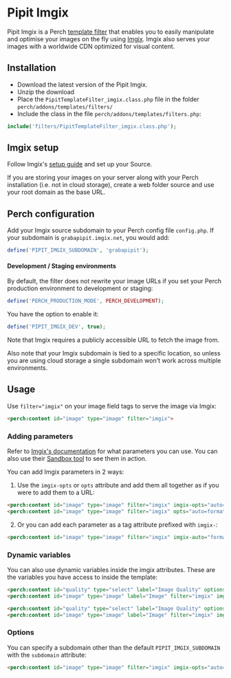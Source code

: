 # Pipit Imgix

Pipit Imgix is a Perch [template filter](https://docs.grabaperch.com/api/template-filters/) that enables you to easily manipulate and optimise your images on the fly using [Imgix](https://imgix.com). Imgix also serves your images with a worldwide CDN optimized for visual content.


## Installation
- Download the latest version of the Pipit Imgix.
- Unzip the download
- Place the `PipitTemplateFilter_imgix.class.php` file in the folder `perch/addons/templates/filters/`
- Include the class in the file `perch/addons/templates/filters.php`:

```php
include('filters/PipitTemplateFilter_imgix.class.php');
```


## Imgix setup

Follow Imgix's [setup guide](https://docs.imgix.com/setup) and set up your Source. 

If you are storing your images on your server along with your Perch installation (i.e. not in cloud storage), create a web folder source and use your root domain as the base URL.



## Perch configuration

Add your Imgix source subdomain to your Perch config file `config.php`. If your subdomain is `grabapipit.imgix.net`, you would add:

```php
define('PIPIT_IMGIX_SUBDOMAIN', 'grabapipit');
```


#### Development / Staging environments

By default, the filter does not rewrite your image URLs if you set your Perch production environment to development or staging:
 
```php
define('PERCH_PRODUCTION_MODE', PERCH_DEVELOPMENT);
```

You have the option to enable it:

```php
define('PIPIT_IMGIX_DEV', true);
```

Note that Imgix requires a publicly accessible URL to fetch the image from. 

Also note that your Imgix subdomain is tied to a specific location, so unless you are using cloud storage a single subdomain won't work across multiple environments.




## Usage

Use `filter="imgix"` on your image field tags to serve the image via Imgix:

```html
<perch:content id="image" type="image" filter="imgix">
```

### Adding parameters

Refer to [Imgix's documentation](https://docs.imgix.com/apis/) for what parameters you can use. You can also use their [Sandbox tool](https://sandbox.imgix.com/create) to see them in action.

You can add Imgix parameters in 2 ways:

1. Use the `imgix-opts` or `opts` attribute and add them all together as if you were to add them to a URL:

```html
<perch:content id="image" type="image" filter="imgix" imgix-opts="auto=format&q=80&w=800">
<perch:content id="image" type="image" filter="imgix" opts="auto=format&q=80&w=800">
```

2. Or you can add each parameter as a tag attribute prefixed with `imgix-`:

```html
<perch:content id="image" type="image" filter="imgix" imgix-auto="format" imgix-q="80" imgix-w="800">
```


### Dynamic variables

You can also use dynamic variables inside the imgix attributes. These are the variables you have access to inside the template:

```html
<perch:content id="quality" type="select" label="Image Quality" options="90,80,70" suppress>
<perch:content id="image" type="image" label="Image" filter="imgix" imgix-opts="auto=format&q={quality}&w=800">
```

```html
<perch:content id="quality" type="select" label="Image Quality" options="90,80,70" suppress>
<perch:content id="image" type="image" label="Image" filter="imgix" imgix-q="{quality}" imgix-auto="format">
```


### Options

You can specify a subdomain other than the default `PIPIT_IMGIX_SUBDOMAIN` with the `subdomain` attribute:

```html
<perch:content id="image" type="image" filter="imgix" imgix-opts="auto=format&q=80&w=800" subdomain="grabapipit">
```